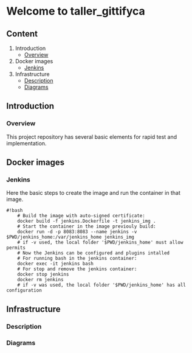 # Welcome to **taller_gittifyca** #
## Content ##
1. Introduction
    * [Overview](#markdown-header-overview)
1. Docker images
    * [Jenkins](#markdown-header-jenkins)
1. Infrastructure
    * [Description](#markdown-header-description)
    * [Diagrams](#markdown-header-diagrams)
## Introduction
### Overview
This project repository has several basic elements for rapid test and implementation.
## Docker images
### Jenkins
Here the basic steps to create the image and run the container in that image.
```
#!bash
    # Build the image with auto-signed certificate:
    docker build -f jenkins.Dockerfile -t jenkins_img .
    # Start the container in the image previouly build:
    docker run -d -p 8083:8083 --name jenkins -v $PWD/jenkins_home:/var/jenkins_home jenkins_img
    # if -v used, the local folder '$PWD/jenkins_home' must allow permits
    # Now the Jenkins can be configured and plugins intalled
    # For running bash in the jenkins container:
    docker exec -it jenkins bash
    # For stop and remove the jenkins container:
    docker stop jenkins
    docker rm jenkins
    # if -v was used, the local folder '$PWD/jenkins_home' has all configuration
```
## Infrastructure
### Description
### Diagrams
